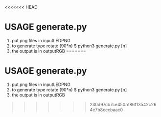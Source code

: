 <<<<<<< HEAD
# USAGE generate.py

1. put png files in inputLEDPNG
2. to generate type rotate (90\*n) \$ python3 generate.py [n]
3. the output is in outputRGB
=======
# USAGE generate.py 
1. put png files in inputLEDPNG
2. to generate type rotate (90*n) $ python3 generate.py [n]
3. the output is in outputRGB 
>>>>>>> 230d97cb7ce450a186f13542c264e7b8cecbaac0
